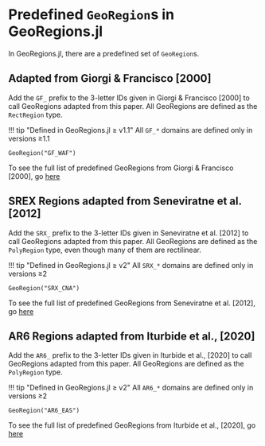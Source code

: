 # Predefined `GeoRegion`s in GeoRegions.jl

In GeoRegions.jl, there are a predefined set of `GeoRegion`s.

## Adapted from Giorgi & Francisco [2000]

Add the `GF_` prefix to the 3-letter IDs given in Giorgi & Francisco [2000] to call GeoRegions adapted from this paper.  All GeoRegions are defined as the `RectRegion` type.

!!! tip "Defined in GeoRegions.jl ≥ v1.1"
    All `GF_*` domains are defined only in versions ≥1.1

```@example readpredefined
GeoRegion("GF_WAF")
```

To see the full list of predefined GeoRegions from Giorgi & Francisco [2000], go [here](/lists/default#Giorgi-and-Francisco-[2000])

## SREX Regions adapted from Seneviratne et al. [2012]

Add the `SRX_` prefix to the 3-letter IDs given in Seneviratne et al. [2012] to call GeoRegions adapted from this paper.  All GeoRegions are defined as the `PolyRegion` type, even though many of them are rectilinear.

!!! tip "Defined in GeoRegions.jl ≥ v2"
    All `SRX_*` domains are defined only in versions ≥2

```@example readpredefined
GeoRegion("SRX_CNA")
```

To see the full list of predefined GeoRegions from Seneviratne et al. [2012], go [here](/lists/default#SREX-Regions-from-Seneviratne-et-al.-[2012])

## AR6 Regions adapted from Iturbide et al., [2020]

Add the `AR6_` prefix to the 3-letter IDs given in Iturbide et al., [2020] to call GeoRegions adapted from this paper.  All GeoRegions are defined as the `PolyRegion` type.

!!! tip "Defined in GeoRegions.jl ≥ v2"
    All `AR6_*` domains are defined only in versions ≥2

```@example readpredefined
GeoRegion("AR6_EAS")
```

To see the full list of predefined GeoRegions from Iturbide et al., [2020], go [here](/lists/default#IPCC-AR6-Regions-from-Iturbide-et-al.,-[2020])